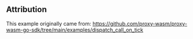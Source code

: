 ## Attribution

This example originally came from:
https://github.com/proxy-wasm/proxy-wasm-go-sdk/tree/main/examples/dispatch_call_on_tick

